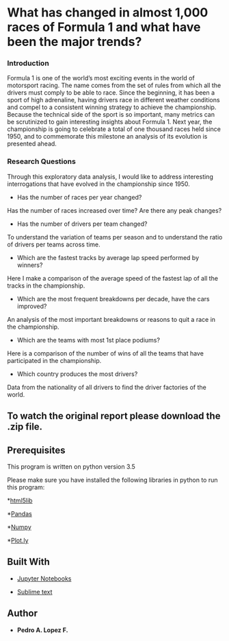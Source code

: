 # What has changed in almost 1,000 races of Formula 1 and what have been the major trends?

### Introduction
Formula 1 is one of the world’s most exciting events in the world of motorsport racing. The name comes from the set of rules from which all the drivers must comply to be able to race. Since the beginning, it has been a sport of high adrenaline, having drivers race in different weather conditions and compel to a consistent winning strategy to achieve the championship. Because the technical side of the sport is so important, many metrics can be scrutinized to gain interesting insights about Formula 1. Next year, the championship is going to celebrate a total of one thousand races held since 1950, and to commemorate this milestone an analysis of its evolution is presented ahead.

### Research Questions

Through this exploratory data analysis, I would like to address interesting interrogations that have evolved in the championship since 1950.

* Has the number of races per year changed?

Has the number of races increased over time? Are there any peak changes?

* Has the number of drivers per team changed?

To understand the variation of teams per season and to understand the ratio of drivers per teams across time.

* Which are the fastest tracks by average lap speed performed by winners?

Here I make a comparison of the average speed of the fastest lap of all the tracks in the championship.

* Which are the most frequent breakdowns per decade, have the cars improved?

An analysis of the most important breakdowns or reasons to quit a race in the championship.

* Which are the teams with most 1st place podiums?

Here is a comparison of the number of wins of all the teams that have participated in the championship.

* Which country produces the most drivers?

Data from the nationality of all drivers to find the driver factories of the world.


## To watch the original report please download the .zip file.


## Prerequisites

This program is written on python version 3.5

Please make sure you have installed the following libraries in python to run this program:

*[html5lib](https://pypi.python.org/pypi/html5lib)

*[Pandas](https://pandas.pydata.org)

*[Numpy](http://www.numpy.org)

*[Plot.ly](https://plot.ly/python/)


## Built With

* [Jupyter Notebooks](https://jupyter.org)

* [Sublime text](https://www.sublimetext.com)


## Author

* **Pedro A. Lopez F.**
